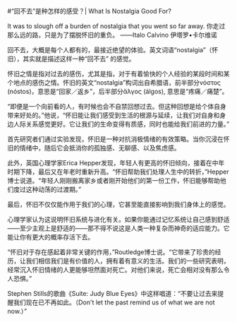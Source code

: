 #﻿“回不去”是种怎样的感受？| What Is Nostalgia Good For?

It was to slough off a burden of nostalgia that you went so far away. 你走过那么远的路，只是为了摆脱怀旧的重负。 ——Italo Calvino 伊塔罗•卡尔维诺

回不去，大概是每个人都有的，最接近绝望的体验。英文词语“nostalgia”（怀旧），其实就是描述这样一种“回不去” 的感觉。

怀旧之情是指对过去的感伤，尤其是指，对于有着愉快的个人经验的某段时间和某个地点的感伤之情。怀旧的英文“nostalgia”构词出自希腊语，前半部分νόστος (nóstos)，意思是“回家／返乡”，后半部分ἄλγος (álgos), 意思是“疼痛／痛楚”。

“即便是一个向前看的人，有时候也会不自禁回想过去。但这种回想是给个体自身带来好处的。”他说，“怀旧能让我们感受到生活的根源与延续，让我们对自身和身边人际关系感觉更好。它让我们的生命变得有质感，同时也能给我们前进的力量。”

首先研究者们通过实验发现，怀旧是一种对抗消极情绪的有效策略。当你沉浸在怀旧的情绪中，随后它会抵消你的孤独感、无聊感、以及焦虑感。

此外，英国心理学家Erica Hepper发现，年轻人有更高的怀旧倾向，接着在中年时期下降，最后又在年老时重新升高。“怀旧帮助我们处理人生中的转折，”Hepper博士说道。“年轻人刚刚搬离家乡或者刚开始他们的第一份工作，怀旧能够帮助他们度过这种动荡的过渡期。”

最后，怀旧不仅仅能作用于我们的心理，它甚至能直接影响到我们身体上的感觉。

心理学家认为这说明怀旧系统与进化有关。如果你能通过记忆系统让自己感到舒适——至少主观上是舒适的——那不得不说这是人类一种复杂而神奇的适应能力。它能让你有更大的概率存活下去。

“怀旧对于存在感起着非常关键的作用，”Routledge博士说。“它带来了珍贵的经历，让我们相信我们是有价值的人，拥有着有意义的生活。我们的一些研究表明，经常沉入怀旧情绪的人更能够坦然面对死亡。对他们来说，死亡会相对没有那么令人恐惧。”

Stephen Stills的歌曲《Suite: Judy Blue Eyes》中这样唱道：“不要让过去来提醒我们现在已不再如此。（Don't let the past remind us of what we are not now.）”

